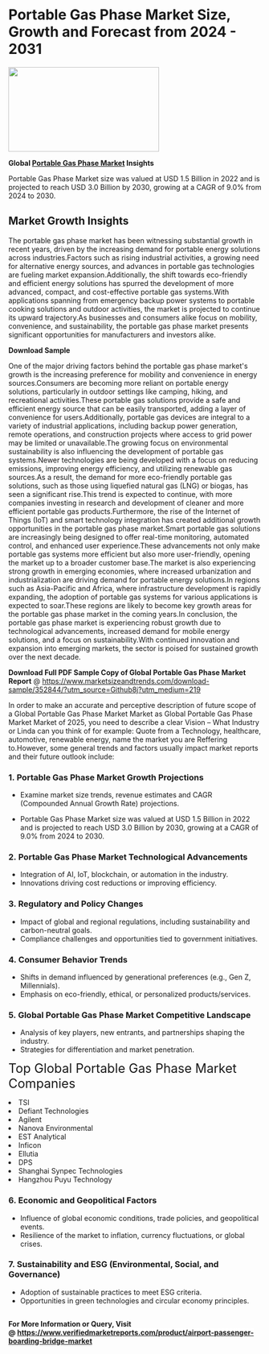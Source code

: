 <H1>Portable Gas Phase Market Size, Growth and Forecast from 2024 - 2031</H1><img class="aligncenter size-medium wp-image-584254" src="https://thirdeyenews.in/wp-content/uploads/2024/09/Global-Market-Research-300x168.jpeg" alt="" width="300" height="168" /><p><strong>Global&nbsp;<a href="https://www.marketsizeandtrends.com/download-sample/352844/?utm_source=Github8j?utm_medium=219">Portable Gas Phase Market</a> Insights</strong></p><p>Portable Gas Phase Market size was valued at USD 1.5 Billion in 2022 and is projected to reach USD 3.0 Billion by 2030, growing at a CAGR of 9.0% from 2024 to 2030.</p><p><h2>Market Growth Insights</h2> <p>The portable gas phase market has been witnessing substantial growth in recent years, driven by the increasing demand for portable energy solutions across industries.Factors such as rising industrial activities, a growing need for alternative energy sources, and advances in portable gas technologies are fueling market expansion.Additionally, the shift towards eco-friendly and efficient energy solutions has spurred the development of more advanced, compact, and cost-effective portable gas systems.With applications spanning from emergency backup power systems to portable cooking solutions and outdoor activities, the market is projected to continue its upward trajectory.As businesses and consumers alike focus on mobility, convenience, and sustainability, the portable gas phase market presents significant opportunities for manufacturers and investors alike.</p> <p><strong>Download Sample</strong></p> <p>One of the major driving factors behind the portable gas phase market's growth is the increasing preference for mobility and convenience in energy sources.Consumers are becoming more reliant on portable energy solutions, particularly in outdoor settings like camping, hiking, and recreational activities.These portable gas solutions provide a safe and efficient energy source that can be easily transported, adding a layer of convenience for users.Additionally, portable gas devices are integral to a variety of industrial applications, including backup power generation, remote operations, and construction projects where access to grid power may be limited or unavailable.The growing focus on environmental sustainability is also influencing the development of portable gas systems.Newer technologies are being developed with a focus on reducing emissions, improving energy efficiency, and utilizing renewable gas sources.As a result, the demand for more eco-friendly portable gas solutions, such as those using liquefied natural gas (LNG) or biogas, has seen a significant rise.This trend is expected to continue, with more companies investing in research and development of cleaner and more efficient portable gas products.Furthermore, the rise of the Internet of Things (IoT) and smart technology integration has created additional growth opportunities in the portable gas phase market.Smart portable gas solutions are increasingly being designed to offer real-time monitoring, automated control, and enhanced user experience.These advancements not only make portable gas systems more efficient but also more user-friendly, opening the market up to a broader customer base.The market is also experiencing strong growth in emerging economies, where increased urbanization and industrialization are driving demand for portable energy solutions.In regions such as Asia-Pacific and Africa, where infrastructure development is rapidly expanding, the adoption of portable gas systems for various applications is expected to soar.These regions are likely to become key growth areas for the portable gas phase market in the coming years.In conclusion, the portable gas phase market is experiencing robust growth due to technological advancements, increased demand for mobile energy solutions, and a focus on sustainability.With continued innovation and expansion into emerging markets, the sector is poised for sustained growth over the next decade.</p> <p><span class=""><strong>Download Full PDF Sample Copy of Global Portable Gas Phase Market Report</strong> @ <a href="https://www.marketsizeandtrends.com/download-sample/352844/?utm_source=Github8j?utm_medium=219" target="_blank">https://www.marketsizeandtrends.com/download-sample/352844/?utm_source=Github8j?utm_medium=219</a></span></p><p>In order to make an accurate and perceptive description of future scope of a Global&nbsp;Portable Gas Phase Market Market as Global&nbsp;Portable Gas Phase Market Market of 2025, you need to describe a clear Vision &ndash; What Industry or Linda can you think of for example: Quote from a Technology, healthcare, automotive, renewable energy, name the market you are Reffering to.However, some general trends and factors usually impact market reports and their future outlook include:</p><h3>1.&nbsp;<strong>Portable Gas Phase Market Growth Projections</strong></h3><ul><li>Examine market size trends, revenue estimates and CAGR (Compounded Annual Growth Rate) projections.</li><li><p>Portable Gas Phase Market size was valued at USD 1.5 Billion in 2022 and is projected to reach USD 3.0 Billion by 2030, growing at a CAGR of 9.0% from 2024 to 2030.</p></li></ul><h3>2.&nbsp;<strong>Portable Gas Phase Market Technological Advancements</strong></h3><ul><li>Integration of AI, IoT, blockchain, or automation in the industry.</li><li>Innovations driving cost reductions or improving efficiency.</li></ul><h3>3.&nbsp;<strong>Regulatory and Policy Changes</strong></h3><ul><li>Impact of global and regional regulations, including sustainability and carbon-neutral goals.</li><li>Compliance challenges and opportunities tied to government initiatives.</li></ul><h3>4.&nbsp;<strong>Consumer Behavior Trends</strong></h3><ul><li>Shifts in demand influenced by generational preferences (e.g., Gen Z, Millennials).</li><li>Emphasis on eco-friendly, ethical, or personalized products/services.</li></ul><h3>5.&nbsp;<strong>Global Portable Gas Phase Market Competitive Landscape</strong></h3><ul><li>Analysis of key players, new entrants, and partnerships shaping the industry.</li><li>Strategies for differentiation and market penetration.</li></ul><p data-pm-slice="1 1 []"><span style="color: inherit; font-family: inherit; font-size: 25px;">Top Global Portable Gas Phase Market Companies</span></p><div class="" data-test-id=""><p><li>TSI</li><li> Defiant Technologies</li><li> Agilent</li><li> Nanova Environmental</li><li> EST Analytical</li><li> Inficon</li><li> Ellutia</li><li> DPS</li><li> Shanghai Synpec Technologies</li><li> Hangzhou Puyu Technology</li></p></div><h3>6.&nbsp;<strong>Economic and Geopolitical Factors</strong></h3><ul><li>Influence of global economic conditions, trade policies, and geopolitical events.</li><li>Resilience of the market to inflation, currency fluctuations, or global crises.</li></ul><h3>7.&nbsp;<strong>Sustainability and ESG (Environmental, Social, and Governance)</strong></h3><ul><li>Adoption of sustainable practices to meet ESG criteria.</li><li>Opportunities in green technologies and circular economy principles.</li></ul><h2><strong style="font-size: 14px;">For More Information or Query, Visit @&nbsp;</strong><a style="background-color: #ffffff; font-size: 14px;" href="https://www.marketsizeandtrends.com/report/portable-gas-phase-market/" target="_blank">https://www.verifiedmarketreports.com/product/airport-passenger-boarding-bridge-market</a></h2>